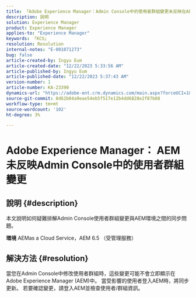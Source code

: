 ```yaml
---
title: 「Adobe Experience Manager：Admin Console中的使用者群組變更未反映在AEM中」
description: 說明
solution: Experience Manager
product: Experience Manager
applies-to: "Experience Manager"
keywords: 「KCS」
resolution: Resolution
internal-notes: "E-001071273"
bug: false
article-created-by: Ingyu Eum
article-created-date: "12/22/2023 5:33:56 AM"
article-published-by: Ingyu Eum
article-published-date: "12/22/2023 5:37:43 AM"
version-number: 1
article-number: KA-23390
dynamics-url: "https://adobe-ent.crm.dynamics.com/main.aspx?forceUCI=1&pagetype=entityrecord&etn=knowledgearticle&id=a74297b1-8ba0-ee11-be37-6045bd006a22"
source-git-commit: 8d62b04a9eae54eb5f517e12b4dd6828e2f87b08
workflow-type: tm+mt
source-wordcount: '102'
ht-degree: 3%

---
```


# Adobe Experience Manager： AEM未反映Admin Console中的使用者群組變更

## 說明 {#description}


本文說明如何疑難排解Admin Console使用者群組變更與AEM環境之間的同步問題。

<b>環境</b>
AEMas a Cloud Service，AEM 6.5 （受管理服務）


## 解決方法 {#resolution}


當您在Admin Console中修改使用者群組時，這些變更可能不會立即顯示在Adobe Experience Manager (AEM)中。 當受影響的使用者登入AEM時，將同步更新。 若要確認變更，請登入AEM並檢查使用者/群組資訊。
